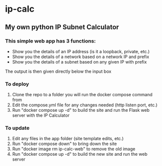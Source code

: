 # ip-calc
## My own python IP Subnet Calculator
### This simple web app has 3 functions:
- Show you the details of an IP address (is it a loopback, private, etc.)
- Show you the details of a network based on a network IP and prefix
- Show you the details of a subnet based on any given IP with prefix

The output is then given directly below the input box

### To deploy
1. Clone the repo to a folder you will run the docker compose command from
2. Edit the compose.yml file for any changes needed (http listen port, etc.)
3. Run "docker compose up -d" to build the site and run the Flask web server with the IP Calculator 

### To update
1. Edit any files in the app folder (site template edits, etc.)
2. Run "docker compose down" to bring down the site
3. Run "docker image rm ip-calc-web" to remove the old image
4. Run "docker compose up -d" to build the new site and run the web server 

